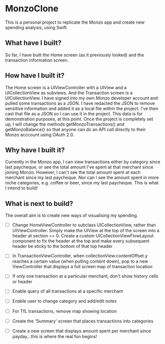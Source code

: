 # MonzoClone
This is a personal project to replicate the Monzo app and create new spending analysis, using Swift. 

## What have I built?
So far, I have built the Home screen (as it previously looked) and the transaction information screen. 

## How have I built it?

The Home screen is a UIViewController with a UIView and a UICollectionView as subviews. And the Transaction screen is a UICollectionView. I have signed into my own Monzo developer account and pulled some transactions as a JSON. I have redacted the JSON to remove sensitive information and added it as a local file within the project. I've then cast that file as a JSON so I can use it in the project. This data is for demonstration purposes, at this point. Once the project is completely set up, I will change the methods getMonzoTransactions() and getMonzoBalance() so that anyone can do an API call directly to their Monzo acccount using OAuth 2.0.

## Why have I built it?

Currently in the Monzo app, I can view transactions either by category since last paycheque, or see the total amount I've spent at that merchant since joining Monzo. However, I can't see the total amount spent at each merchant since my last paycheque. Nor can I see the amount spent in more niche categories, e.g. coffee or beer, since my last paycheque. This is what I intend to build!

## What is next to build?

The overall aim is to create new ways of visualising my spending.

- [ ] Change HomeViewController to subclass UICollectionView, rather than UIViewController. Simply make the UIView at the top of the screen into a header at section == 0. Create a custom UICollectionViewFlowLayout component to fix the header at the top and make every subsequent header be sticky to the bottom of that top header

- [ ] In TransactionViewController, when collectionView.contentOffset.y reaches a certain value (when pulling content down), pop to a new ViewController that displays a full screen map of transaction location 

- [ ] If only one transaction at a particular merchant, don't show history cells or header

- [ ] Enable query of all transactions at a specific merchant

- [ ] Enable user to change category and add/edit notes

- [ ] For TfL transactions, remove map showing location

- [ ] Create the 'Summary' screen that places transactions into categories

- [ ] Create a new screen that displays amount spent per merchant since payday...this is where the real fun begins!

